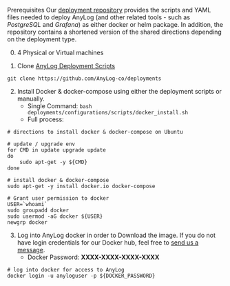 Prerequisites
Our [deployment repository](https://github.com/AnyLog-co/deployments/) provides the scripts and YAML files needed to 
deploy AnyLog (and other related tools - such as _PostgreSQL_ and _Grafana_) as either docker or helm package. In 
addition, the repository contains a shortened version of the shared directions depending on the deployment type.

0. 4 Physical or Virtual machines


1. Clone [AnyLog Deployment Scripts](https://github.com/AnyLog-co/deployments) 
```commandline
git clone https://github.com/AnyLog-co/deployments 
```

2. Install Docker & docker-compose using either the deployment scripts or manually. 
   * Single Command: `bash deployments/configurations/scripts/docker_install.sh`
   * Full process: 
```commandline
# directions to install docker & docker-compose on Ubuntu 

# update / upgrade env
for CMD in update upgrade update 
do 
    sudo apt-get -y ${CMD} 
done

# install docker & docker-compose 
sudo apt-get -y install docker.io docker-compose 

# Grant user permission to docker 
USER=`whoami` 
sudo groupadd docker 
sudo usermod -aG docker ${USER} 
newgrp docker
```

3. Log into AnyLog docker in order to Download the image. If you do not have login credentials for our Docker hub, feel 
free to <a href="mailto:info@anylog.co?subject=Request Docker access">send us a message</a>.    
   * Docker Password: **XXXX-XXXX-XXXX-XXXX**
```commandline
# log into docker for access to AnyLog
docker login -u anyloguser -p ${DOCKER_PASSWORD}
```